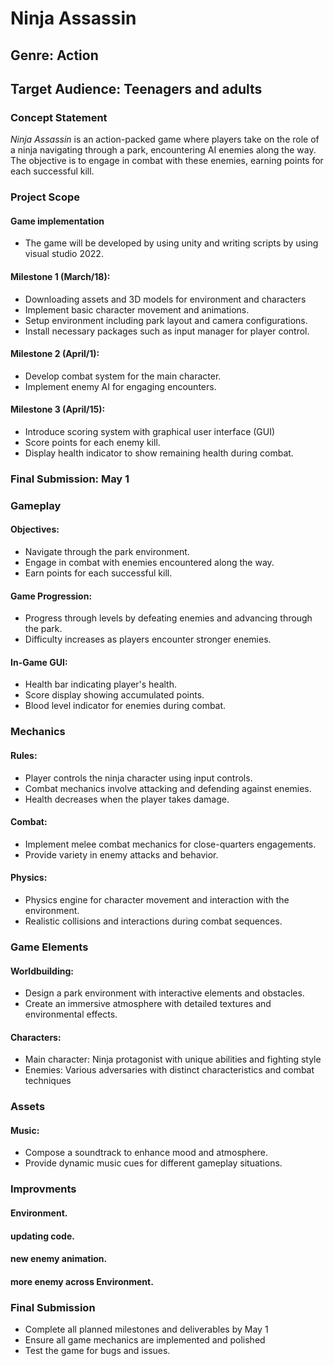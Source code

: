 
# Ninja Assassin

## Genre: Action
## Target Audience: Teenagers and adults

### Concept Statement

*Ninja Assassin* is an action-packed game where players take on the role of a ninja navigating through a park, encountering AI enemies along the way. The objective is to engage in combat with these enemies, earning points for each successful kill.

### Project Scope

#### Game implementation
- The game will be developed by using unity and writing scripts by using visual studio 2022.

#### Milestone 1 (March/18):

- Downloading assets and 3D models for environment and characters
- Implement basic character movement and animations.
- Setup environment including park layout and camera configurations.
- Install necessary packages such as input manager for player control.

#### Milestone 2 (April/1):

- Develop combat system for the main character.
- Implement enemy AI for engaging encounters.

#### Milestone 3 (April/15):

- Introduce scoring system with graphical user interface (GUI)
- Score points for each enemy kill.
- Display health indicator to show remaining health during combat.

### Final Submission: May 1

### Gameplay

#### Objectives:

- Navigate through the park environment.
- Engage in combat with enemies encountered along the way.
- Earn points for each successful kill.

#### Game Progression:

- Progress through levels by defeating enemies and advancing through the park.
- Difficulty increases as players encounter stronger enemies.

#### In-Game GUI:

- Health bar indicating player's health.
- Score display showing accumulated points.
- Blood level indicator for enemies during combat.

### Mechanics

#### Rules:

- Player controls the ninja character using input controls.
- Combat mechanics involve attacking and defending against enemies.
- Health decreases when the player takes damage.

#### Combat:

- Implement melee combat mechanics for close-quarters engagements.
- Provide variety in enemy attacks and behavior.

#### Physics:

- Physics engine for character movement and interaction with the environment.
- Realistic collisions and interactions during combat sequences.

### Game Elements

#### Worldbuilding:

- Design a park environment with interactive elements and obstacles.
- Create an immersive atmosphere with detailed textures and environmental effects.


#### Characters:

- Main character: Ninja protagonist with unique abilities and fighting style
- Enemies: Various adversaries with distinct characteristics and combat techniques

### Assets

#### Music:

- Compose a soundtrack to enhance mood and atmosphere.
- Provide dynamic music cues for different gameplay situations.

### Improvments

#### Environment.
#### updating code. 
#### new enemy animation. 
#### more enemy across Environment.


### Final Submission

- Complete all planned milestones and deliverables by May 1
- Ensure all game mechanics are implemented and polished
- Test the game for bugs and issues.
